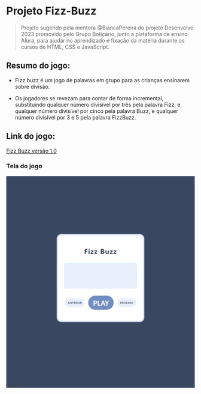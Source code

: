 # Projeto Fizz-Buzz

> Projeto sugerido pela mentora @BiancaPereira do projeto Desenvolve 2023 promovido pelo Grupo Boticário, junto a plataforma de ensino Alura, para ajudar no aprendizado e fixação da matéria durante os cursos de HTML, CSS e JavaScript.

## Resumo do jogo:
- Fizz buzz é um jogo de palavras em grupo para as crianças ensinarem sobre divisão. 

- Os jogadores se revezam para contar de forma incremental, substituindo qualquer número divisível por três pela palavra Fizz, e qualquer número divisível por cinco pela palavra Buzz, e qualquer número divisível por 3 e 5 pela palavra FizzBuzz.

## Link do jogo:
[Fizz Buzz versão 1.0](https://fizz-buzz-seven.vercel.app)


### Tela do jogo
![tela do jogo](doc/tela-jogo.png)

